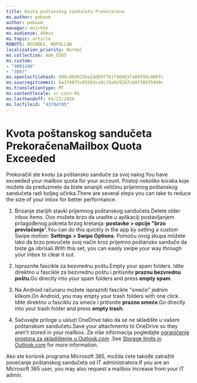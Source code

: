 ```yaml
---
title: Kvota poštanskog sandučeta Prekoračena
ms.author: pebaum
author: pebaum
manager: mnirkhe
ms.audience: Admin
ms.topic: article
ROBOTS: NOINDEX, NOFOLLOW
localization_priority: Normal
ms.collection: Adm_O365
ms.custom:
- "9001106"
- "3067"
ms.openlocfilehash: 898c80d915ba24d9977b1f96063fa09f99c006fc
ms.sourcegitcommit: 6a3748f5c05693ca0c19a829287cb8f30635940c
ms.translationtype: MT
ms.contentlocale: sr-Latn-RS
ms.lasthandoff: 04/22/2020
ms.locfileid: "43784705"
---
```

# <a name="mailbox-quota-exceeded"></a><span data-ttu-id="e422b-102">Kvota poštanskog sandučeta Prekoračena</span><span class="sxs-lookup"><span data-stu-id="e422b-102">Mailbox Quota Exceeded</span></span>

<span data-ttu-id="e422b-103">Prekoračili ste kvotu za poštansko sanduče za svoj nalog.</span><span class="sxs-lookup"><span data-stu-id="e422b-103">You have exceeded your mailbox quota for your account.</span></span> <span data-ttu-id="e422b-104">Postoji nekoliko koraka koje možete da preduzmete da biste smanjili veličinu prijemnog poštanskog sandučeta radi boljeg učinka.</span><span class="sxs-lookup"><span data-stu-id="e422b-104">There are several steps you can take to reduce the size of your inbox for better performance.</span></span>

1. <span data-ttu-id="e422b-105">Brisanje starijih stavki prijemnog poštanskog sandučeta.</span><span class="sxs-lookup"><span data-stu-id="e422b-105">Delete older inbox items.</span></span> <span data-ttu-id="e422b-106">Ovo možete brzo da uradite u aplikaciji postavljanjem prilagođenog pokreta brzog kretanja: **postavke > opcije "brzo prevlačenje**".</span><span class="sxs-lookup"><span data-stu-id="e422b-106">You can do this quickly in the app by setting a custom Swipe motion: **Settings > Swipe Options**.</span></span> <span data-ttu-id="e422b-107">Pomoću ovog skupa možete lako da brzo prevučete svoj način kroz prijemno poštansko sanduče da biste ga obrisali.</span><span class="sxs-lookup"><span data-stu-id="e422b-107">With this set, you can easily swipe your way through your inbox to clear it out.</span></span>

2. <span data-ttu-id="e422b-108">Ispraznite fascikle za bezvrednu poštu.</span><span class="sxs-lookup"><span data-stu-id="e422b-108">Empty your spam folders.</span></span> <span data-ttu-id="e422b-109">Idite direktno u fascikle za bezvrednu poštu i pritisnite **praznu bezvrednu poštu**.</span><span class="sxs-lookup"><span data-stu-id="e422b-109">Go directly into your spam folders and press **empty spam**.</span></span>

3. <span data-ttu-id="e422b-110">Na Android računaru možete isprazniti fascikle "smeće" jednim klikom.</span><span class="sxs-lookup"><span data-stu-id="e422b-110">On Android, you may empty your trash folders with one click.</span></span> <span data-ttu-id="e422b-111">Idite direktno u fasciklu za smeće i pritisnite **prazno smeće**.</span><span class="sxs-lookup"><span data-stu-id="e422b-111">Go directly into your trash folder and press **empty trash**.</span></span> 

4. <span data-ttu-id="e422b-112">Sačuvajte priloge u usluzi OneDrive tako da se ne skladište u vašem poštanskom sandučetu.</span><span class="sxs-lookup"><span data-stu-id="e422b-112">Save your attachments to OneDrive so they aren't stored in your mailbox.</span></span> <span data-ttu-id="e422b-113">Za više informacija pogledajte [ograničenje prostora za skladištenje u Outlook.com](https://support.office.com/article/storage-limits-in-outlook-com-7ac99134-69e5-4619-ac0b-2d313bba5e9e) .</span><span class="sxs-lookup"><span data-stu-id="e422b-113">See [Storage limits in Outlook.com](https://support.office.com/article/storage-limits-in-outlook-com-7ac99134-69e5-4619-ac0b-2d313bba5e9e) for more information.</span></span> 

<span data-ttu-id="e422b-114">Ako ste korisnik programa Microsoft 365, možda ćete takođe zatražiti povećanje poštanskog sandučeta od IT administratora.</span><span class="sxs-lookup"><span data-stu-id="e422b-114">If you are an Microsoft 365 user, you may also request a mailbox increase from your IT admin.</span></span>